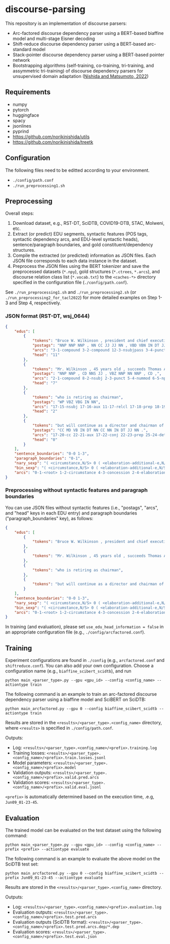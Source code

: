 # discourse-parsing

This repository is an implementation of discourse parsers:

- Arc-factored discourse dependency parser using a BERT-based biaffine model and multi-stage Eisner decoding
- Shift-reduce discourse dependency parser using a BERT-based arc-standard model
- Stack-pointer discourse dependency parser using a BERT-based pointer network
- Bootstrapping algorithms (self-training, co-training, tri-training, and assymmetric tri-training) of discourse dependency parsers for unsupervised domain adaptation ([Nishida and Matsumoto, 2022](https://doi.org/10.1162/tacl_a_00451))

## Requirements

- numpy
- pytorch
- huggingface
- spacy
- jsonlines
- pyprind
- https://github.com/norikinishida/utils
- https://github.com/norikinishida/treetk

## Configuration

The following files need to be editted according to your environment.

- `./config/path.conf`
- `./run_preprocessing1.sh`

## Preprocessing

Overall steps:

1. Download dataset, e.g., RST-DT, SciDTB, COVID19-DTB, STAC, Molweni, etc.
1. Extract (or predict) EDU segments, syntactic features (POS tags, syntactic dependency arcs, and EDU-level syntactic heads), sentence/paragraph boundaries, and gold constituent/dependency structures.
1. Compile the extracted (or predicted) information as JSON files. Each JSON file corresponds to each data instance in the dataset.
1. Preprocess the JSON files using the BERT tokenizer and save the preprocessed datasets (`*.npy`), gold structures (`*.ctrees`, `*.arcs`), and discourse relation class list (`*.vocab.txt`) to the `<caches-*>` directory specified in the configuration file (`./config/path.conf`).

See `./run_preprocessing1.sh` and `./run_preprocessing2.sh` (or `./run_preprocessing2_for_tacl2022`) for more detailed examples on Step 1-3 and Step 4, respectively.

### JSON format (RST-DT, wsj\_0644)

```json
{
    "edus": [
        {
            "tokens": "Bruce W. Wilkinson , president and chief executive officer , was named to the additional post of chairman of this architectural and design services concern .",
            "postags": "NNP NNP NNP , NN CC JJ JJ NN , VBD VBN IN DT JJ NN IN NN IN DT JJ CC NN NNS NN .",
            "arcs": "3-1-compound 3-2-compound 12-3-nsubjpass 3-4-punct 3-5-appos 5-6-cc 9-7-amod 9-8-amod 5-9-conj 3-10-punct 12-11-auxpass 0-12-ROOT 12-13-prep 16-14-det 16-15-amod 13-16-pobj 16-17-prep 17-18-pobj 18-19-prep 25-20-det 25-21-amod 21-22-cc 24-23-compound 21-24-conj 19-25-pobj 12-26-punct",
            "head": "11"
        },
        {
            "tokens": "Mr. Wilkinson , 45 years old , succeeds Thomas A. Bullock , 66 ,",
            "postags": "NNP NNP , CD NNS JJ , VBZ NNP NN NNP , CD ,",
            "arcs": "2-1-compound 8-2-nsubj 2-3-punct 5-4-nummod 6-5-npadvmod 2-6-amod 2-7-punct 0-8-ROOT 11-9-compound 11-10-compound 8-11-dobj 11-12-punct 11-13-appos 11-14-punct",
            "head": "7"
        },
        {
            "tokens": "who is retiring as chairman",
            "postags": "WP VBZ VBG IN NN",
            "arcs": "17-15-nsubj 17-16-aux 11-17-relcl 17-18-prep 18-19-pobj",
            "head": "2"
        },
        {
            "tokens": "but will continue as a director and chairman of the executive committee .",
            "postags": "CC MD VB IN DT NN CC NN IN DT JJ NN .",
            "arcs": "17-20-cc 22-21-aux 17-22-conj 22-23-prep 25-24-det 23-25-pobj 25-26-cc 25-27-conj 25-28-prep 31-29-det 31-30-amod 28-31-pobj 8-32-punct",
            "head": "0"
        }
    ],
    "sentence_boundaries": "0-0 1-3",
    "paragraph_boundaries": "0-1",
    "nary_sexp": "( <circumstance,N/S> 0 ( <elaboration-additional-e,N/S> 1 ( <concession,S/N> 2 3 ) ) )",
    "bin_sexp": "( <circumstance,N/S> 0 ( <elaboration-additional-e,N/S> 1 ( <concession,S/N> 2 3 ) ) )",
    "arcs": "0-1-<root> 1-2-circumstance 4-3-concession 2-4-elaboration-additional-e"
}
```

### Preprocessing without syntactic features and paragraph boundaries

You can use JSON files without syntactic features (i.e., "postags", "arcs", and "head" keys in each EDU entry) and paragraph boundaries ("paragraph_boundaries" key), as follows:

```json
{
    "edus": [
        {
            "tokens": "Bruce W. Wilkinson , president and chief executive officer , was named to the additional post of chairman of this architectural and design services concern .",
        },
        {
            "tokens": "Mr. Wilkinson , 45 years old , succeeds Thomas A. Bullock , 66 ,",
        },
        {
            "tokens": "who is retiring as chairman",
        },
        {
            "tokens": "but will continue as a director and chairman of the executive committee .",
        }
    ],
    "sentence_boundaries": "0-0 1-3",
    "nary_sexp": "( <circumstance,N/S> 0 ( <elaboration-additional-e,N/S> 1 ( <concession,S/N> 2 3 ) ) )",
    "bin_sexp": "( <circumstance,N/S> 0 ( <elaboration-additional-e,N/S> 1 ( <concession,S/N> 2 3 ) ) )",
    "arcs": "0-1-<root> 1-2-circumstance 4-3-concession 2-4-elaboration-additional-e"
}

```

In training (and evaluation), please set ```use_edu_head_information = false``` in an appropriate configuration file (e.g., `./config/arcfactored.conf`).

## Training

Experiment configurations are found in `./config` (e.g., `arcfactored.conf` and `shiftreduce.conf`).
You can also add your own configuration.
Choose a configuration name (e.g., `biaffine_scibert_scidtb`), and run

```
python main_<parser_type>.py --gpu <gpu_id> --config <config_name> --actiontype train
```

The following command is an example to train an arc-factored discourse dependency parser using a biaffine model and SciBERT on SciDTB:

```
python main_arcfactored.py --gpu 0 --config biaffine_scibert_scidtb --actiontype train
```

Results are stored in the `<results>/<parser_type>.<config_name>` directory, where `<results>` is specified in `./config/path.conf`.

Outputs:
- Log: `<results>/<parser_type>.<config_name>/<prefix>.training.log`
- Training losses: `<results>/<parser_type>.<config_name>/<prefix>.train.losses.jsonl`
- Model parameters: `<results>/<parser_type>.<config_name>/<prefix>.model`
- Validation outputs: `<results>/<parser_type>.<config_name>/<prefix>.valid.pred.arcs`
- Validation scores: `<results>/<parser_type>.<config_name>/<prefix>.valid.eval.jsonl`

`<prefix>` is automatically determined based on the execution time, .e.g, `Jun09_01-23-45`.

## Evaluation

The trained model can be evaluated on the test dataset using the following command:

```
python main_<parser_type>.py --gpu <gpu_id> --config <config_name> --prefix <prefix> --actiontype evaluate
```

The following command is an example to evaluate the above model on the SciDTB test set:

```
python main_arcfactored.py --gpu 0 --config biaffine_scibert_scidtb --prefix Jun09_01-23-45 --actiontype evaluate
```

Results are stored in the `<results>/<parser_type>.<config_name>` directory.

Outputs:

- Log: `<results>/<parser_type>.<config_name>/<prefix>.evaluation.log`
- Evaluation outputs: `<results>/<parser_type>.<config_name>/<prefix>.test.pred.arcs`
- Evaluation outputs (SciDTB format): `<results>/<parser_type>.<config_name>/<prefix>.test.pred.arcs.dep/*.dep`
- Evaluation scores: `<results>/<parser_type>.<config_name>/<prefix>.test.eval.json`


